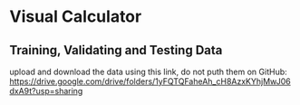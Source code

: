 # Visual Calculator

## Training, Validating and Testing Data
upload and download the data using this link, do not puth them on GitHub:
https://drive.google.com/drive/folders/1yFQTQFaheAh_cH8AzxKYhjMwJ06dxA9t?usp=sharing


